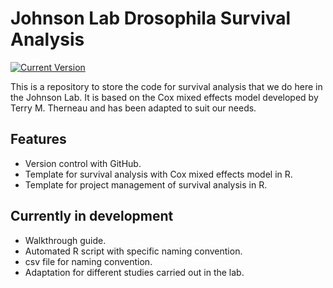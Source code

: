 # Johnson Lab Drosophila Survival Analysis

[![Current Version](https://img.shields.io/badge/tag-v1.0.2-blue)](https://github.com/equanimity-23/johnson_survival-analysis/tags)

This is a repository to store the code for survival analysis that we do here in the Johnson Lab. It is based on the Cox mixed effects model developed by Terry M. Therneau and has been adapted to suit our needs.

## Features

- Version control with GitHub.
- Template for survival analysis with Cox mixed effects model in R.
- Template for project management of survival analysis in R.

## Currently in development
- Walkthrough guide.
- Automated R script with specific naming convention.
- csv file for naming convention.
- Adaptation for different studies carried out in the lab. 
